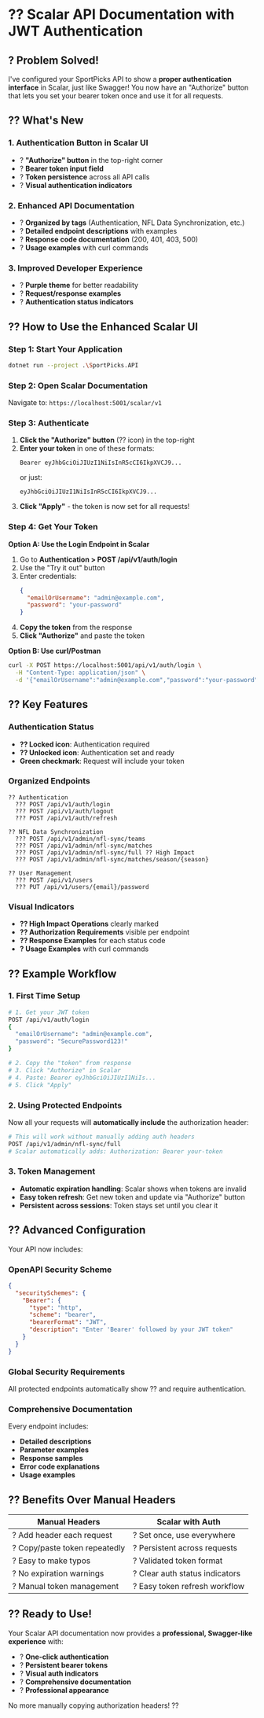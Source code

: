 # **?? Scalar API Documentation with JWT Authentication**

## **? Problem Solved!**

I've configured your SportPicks API to show a **proper authentication interface** in Scalar, just like Swagger! You now have an "Authorize" button that lets you set your bearer token once and use it for all requests.

## **?? What's New**

### **1. Authentication Button in Scalar UI**
- ? **"Authorize" button** in the top-right corner
- ? **Bearer token input field** 
- ? **Token persistence** across all API calls
- ? **Visual authentication indicators**

### **2. Enhanced API Documentation**
- ? **Organized by tags** (Authentication, NFL Data Synchronization, etc.)
- ? **Detailed endpoint descriptions** with examples
- ? **Response code documentation** (200, 401, 403, 500)
- ? **Usage examples** with curl commands

### **3. Improved Developer Experience**
- ? **Purple theme** for better readability
- ? **Request/response examples**
- ? **Authentication status indicators**

## **?? How to Use the Enhanced Scalar UI**

### **Step 1: Start Your Application**
```bash
dotnet run --project .\SportPicks.API
```

### **Step 2: Open Scalar Documentation**
Navigate to: `https://localhost:5001/scalar/v1`

### **Step 3: Authenticate**

1. **Click the "Authorize" button** (?? icon) in the top-right
2. **Enter your token** in one of these formats:
   ```
   Bearer eyJhbGciOiJIUzI1NiIsInR5cCI6IkpXVCJ9...
   ```
   or just:
   ```
   eyJhbGciOiJIUzI1NiIsInR5cCI6IkpXVCJ9...
   ```
3. **Click "Apply"** - the token is now set for all requests!

### **Step 4: Get Your Token**

**Option A: Use the Login Endpoint in Scalar**
1. Go to **Authentication > POST /api/v1/auth/login**
2. Use the "Try it out" button
3. Enter credentials:
   ```json
   {
     "emailOrUsername": "admin@example.com",
     "password": "your-password"
   }
   ```
4. **Copy the token** from the response
5. **Click "Authorize"** and paste the token

**Option B: Use curl/Postman**
```bash
curl -X POST https://localhost:5001/api/v1/auth/login \
  -H "Content-Type: application/json" \
  -d '{"emailOrUsername":"admin@example.com","password":"your-password"}'
```

## **?? Key Features**

### **Authentication Status**
- **?? Locked icon**: Authentication required
- **?? Unlocked icon**: Authentication set and ready
- **Green checkmark**: Request will include your token

### **Organized Endpoints**
```
?? Authentication
  ??? POST /api/v1/auth/login
  ??? POST /api/v1/auth/logout  
  ??? POST /api/v1/auth/refresh

?? NFL Data Synchronization  
  ??? POST /api/v1/admin/nfl-sync/teams
  ??? POST /api/v1/admin/nfl-sync/matches
  ??? POST /api/v1/admin/nfl-sync/full ?? High Impact
  ??? POST /api/v1/admin/nfl-sync/matches/season/{season}

?? User Management
  ??? POST /api/v1/users
  ??? PUT /api/v1/users/{email}/password
```

### **Visual Indicators**
- **?? High Impact Operations** clearly marked
- **?? Authorization Requirements** visible per endpoint  
- **?? Response Examples** for each status code
- **? Usage Examples** with curl commands

## **?? Example Workflow**

### **1. First Time Setup**
```bash
# 1. Get your JWT token
POST /api/v1/auth/login
{
  "emailOrUsername": "admin@example.com", 
  "password": "SecurePassword123!"
}

# 2. Copy the "token" from response
# 3. Click "Authorize" in Scalar
# 4. Paste: Bearer eyJhbGciOiJIUzI1NiIs...
# 5. Click "Apply"
```

### **2. Using Protected Endpoints**
Now all your requests will **automatically include** the authorization header:

```bash
# This will work without manually adding auth headers
POST /api/v1/admin/nfl-sync/full
# Scalar automatically adds: Authorization: Bearer your-token
```

### **3. Token Management**
- **Automatic expiration handling**: Scalar shows when tokens are invalid
- **Easy token refresh**: Get new token and update via "Authorize" button
- **Persistent across sessions**: Token stays set until you clear it

## **?? Advanced Configuration**

Your API now includes:

### **OpenAPI Security Scheme**
```json
{
  "securitySchemes": {
    "Bearer": {
      "type": "http",
      "scheme": "bearer", 
      "bearerFormat": "JWT",
      "description": "Enter 'Bearer' followed by your JWT token"
    }
  }
}
```

### **Global Security Requirements**
All protected endpoints automatically show ?? and require authentication.

### **Comprehensive Documentation**
Every endpoint includes:
- **Detailed descriptions**
- **Parameter examples** 
- **Response samples**
- **Error code explanations**
- **Usage examples**

## **?? Benefits Over Manual Headers**

| Manual Headers | Scalar with Auth |
|----------------|------------------|
| ? Add header each request | ? Set once, use everywhere |
| ? Copy/paste token repeatedly | ? Persistent across requests |
| ? Easy to make typos | ? Validated token format |
| ? No expiration warnings | ? Clear auth status indicators |
| ? Manual token management | ? Easy token refresh workflow |

## **?? Ready to Use!**

Your Scalar API documentation now provides a **professional, Swagger-like experience** with:
- ? **One-click authentication**
- ? **Persistent bearer tokens** 
- ? **Visual auth indicators**
- ? **Comprehensive documentation**
- ? **Professional appearance**

No more manually copying authorization headers! ??